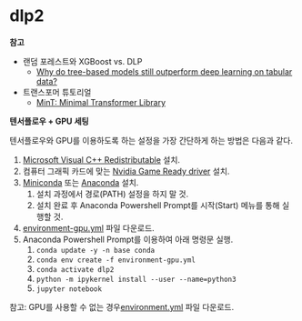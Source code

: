 # dlp2

**참고**

- 랜덤 포레스트와 XGBoost vs. DLP
  - [Why do tree-based models still outperform deep learning on tabular data?](https://arxiv.org/abs/2207.08815)
- 트랜스포머 튜토리얼
  - [MinT: Minimal Transformer Library](https://github.com/dpressel/mint)

**텐서플로우 + GPU 세팅**

텐서플로우와 GPU를 이용하도록 하는 설정을 가장 간단하게 하는 방법은 다음과 같다.

1. [Microsoft Visual C++ Redistributable](https://docs.microsoft.com/en-US/cpp/windows/latest-supported-vc-redist?view=msvc-170) 설치.
2. 컴퓨터 그래픽 카드에 맞는 [Nvidia Game Ready driver](https://www.nvidia.com/Download/index.aspx?lang=en-us#) 설치.
3. [Miniconda](https://repo.anaconda.com/miniconda/Miniconda3-latest-Windows-x86_64.exe) 또는 
  [Anaconda](https://www.anaconda.com/products/distribution#Downloads) 설치.
    1. 설치 과정에서 경로(PATH) 설정을 하지 말 것.
    2. 설치 완료 후 Anaconda Powershell Prompt를 시작(Start) 메뉴를 통해 실행할 것.
4. [environment-gpu.yml](https://github.com/codingalzi/dlp2/blob/master/environment-gpu-tf210.yml) 파일 다운로드.
5. Anaconda Powershell Prompt를 이용하여 아래 명령문 실행.
    1. `conda update -y -n base conda`
    2. `conda env create -f environment-gpu.yml`
    3. `conda activate dlp2`
    4. `python -m ipykernel install --user --name=python3`
    5. `jupyter notebook`

참고: GPU를 사용할 수 없는 경우[environment.yml](https://github.com/codingalzi/dlp2/blob/master/environment.yml) 파일 다운로드.
